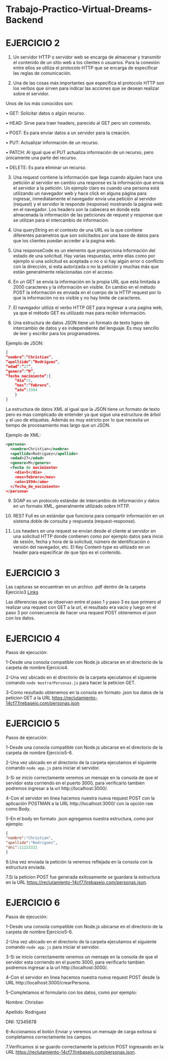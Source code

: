 # Trabajo-Practico-Virtual-Dreams-Backend

# EJERCICIO 2

1. Un servidor HTTP o servidor web se encarga de almacenar y transmitir el contenido de un sitio web a los clientes o usuarios. Para la conexión entre ellos se utiliza el protocolo HTTP que se encarga de especificar las reglas de comunicación.

2. Una de las cosas más importantes que especifica el protocolo HTTP son los verbos que sirven para indicar las acciones que se desean realizar sobre el servidor.

Unos de los más conocidos son:

•	GET: Solicitar datos o algún recurso.

•   HEAD: Sirve para traer headers, parecido al GET pero sin contenido.

•	POST: Es para enviar datos a un servidor para la creación.

•	PUT: Actualizar información de un recurso.

•	PATCH: Al igual que el PUT actualiza información de un recurso, pero únicamente una parte del recurso.

•	DELETE: Es para eliminar un recurso.

3. Una request contiene la información que llega cuando alguien hace una petición al servidor en cambio una response es la información que envía el servidor a la petición. Un ejemplo claro es cuando una persona está utilizando un navegador web y hace click en alguna página para ingresar, inmediatamente el navegador envía una petición al servidor (request) y el servidor le responde (response) mostrando la página web en el navegador.
Los headers son la cabecera en donde esta almacenada la información de las peticiones de request y response que se utilizan para el intercambio de información.

4. Una queryString en el contexto de una URL es la que contiene diferentes parametros que son solicitados por una base de datos para que los clientes puedan acceder a la pagina web.

5. Una responseCode es un elemento que proporciona información del estado de una solicitud. Hay varias respuestas, entre ellas como por ejemplo si una solicitud es aceptada o no o si hay algún error o conflicto con la dirección, si esta autorizada o no la petición y muchas más que están generalmente relacionadas con el acceso.

6. En un GET se envía la información en la propia URL que esta limitada a 2000 caracteres y la información en visible. En cambio en el método POST la información es enviada en el cuerpo de la HTTP request por lo que la información no es visible y no hay limite de caracteres.

7. El navegador utiliza el verbo HTTP GET para ingresar a una pagina web, ya que el método GET es utilizado mas para recibir información.
 
8. Una estructura de datos JSON tiene un formato de texto ligero de intercambio de datos y es independiente del lenguaje. Es muy sencillo de leer y escribir para los programadores. 

Ejemplo de JSON:

```json
{
“nombre”:”Christian”,
“apelliido”:”Rodriguez”,
“edad”:”27”,
“genero”:”M”,
“fecha nacimiento”:{
    “dia”:5,
    ”mes”:”febrero”,
    ”año”:1994
    }
}
```
La estructura de datos XML al igual que la JSON tiene un formato de texto pero es mas complicado de entender ya que sigue una estructura de árbol y el uso de etiquetas. Además es muy estricto por lo que necesita un tiempo de procesamiento mas largo que un JSON.

Ejemplo de XML:

```xml
<persona>
  <nombre>Christian</nombre>
  <apellido>Rodriguez</apellido>
  <edad>27</edad>
  <genero>M</genero>
  <fecha de nacimiento>
	<dia>5</dia>
	<mes>febrero</mes>
	<año>1994</año>
  </fecha_de_nacimiento>
</persona>
```

9. SOAP es un protocolo estándar de intercambio de información y datos en un formato XML, generalmente utilizado sobre HTTP.

10. REST Full es un estándar que funciona para compartir información en un sistema doble de consulta y respuesta (request-response).

11. Los headers en una request se envían desde el cliente al servidor en una solicitud HTTP donde contienen como por ejemplo datos para inicio de sesión, fecha y hora de la solicitud, número de identificación o versión del navegador, etc.
El Key Content-type es utilizado en un header para especificar de que tipo es el contenido.

# EJERCICIO 3

Las capturas se encuentran en un archivo .pdf dentro de la carpeta Ejercicio3 [Links](https://github.com/ChristianRodriguez94/Trabajo-Practico-Virtual-Dreams-Backend/tree/main/Ejercicio3)

Las diferencias que se observan entre el paso 1 y paso 3 es que primero al realizar una request con GET a la url, el resultado era vacio y luego en el paso 3 por consecuencia de hacer una request POST obtenemos el json con los datos.

# EJERCICIO 4

Pasos de ejecución:

1-Desde una consola compatible con Node.js ubicarse en el directorio de la carpeta de nombre Ejercicio4. 

2-Una vez ubicado en el directorio de la carpeta ejecutamos el siguiente comando `node mostrarPersonas.js` para hacer la peticion GET.

3-Como resultado obtenemos en la consola en formato .json los datos de la peticion GET a la URL https://reclutamiento-14cf7.firebaseio.com/personas.json

# EJERCICIO 5

Pasos de ejecución:

1-Desde una consola compatible con Node.js ubicarse en el directorio de la carpeta de nombre Ejercicio5-6. 

2-Una vez ubicado en el directorio de la carpeta ejecutamos el siguiente comando `node app.js` para iniciar el servidor.

3-Si se inicio correctamente veremos un mensaje en la consola de que el servidor esta corriendo en el puerto 3000, para verificarlo tambien podremos ingresar a la url http://localhost:3000/.

4-Con el servidor en linea hacemos nuestra nueva request POST con la aplicación POSTMAN a la URL http://localhost:3000/ con la opción raw como Body.

5-En el body en formato .json agregamos nuestra estructura, como por ejemplo: 
```json
{
"nombre":"Christian",
"apellido":"Rodriguez",
"dni":11223322
}
```
6.Una vez enviada la petición la veremos reflejada en la consola con la estructura enviada.

7.Si la peticion POST fue generada exitosamente se guardara la estructura en la URL https://reclutamiento-14cf7.firebaseio.com/personas.json.

# EJERCICIO 6

Pasos de ejecución:

1-Desde una consola compatible con Node.js ubicarse en el directorio de la carpeta de nombre Ejercicio5-6. 

2-Una vez ubicado en el directorio de la carpeta ejecutamos el siguiente comando `node app.js` para iniciar el servidor.

3-Si se inicio correctamente veremos un mensaje en la consola de que el servidor esta corriendo en el puerto 3000, para verificarlo tambien podremos ingresar a la url http://localhost:3000/.

4-Con el servidor en linea hacemos nuestra nueva request POST desde la URL http://localhost:3000/crearPersona.

5-Completamos el formulario con los datos, como por ejemplo:

Nombre: Christian

Apellido: Rodriguez

DNI: 12345678

6-Accionamos el botón Enviar y veremos un mensaje de carga exitosa si completamos correctamente los campos.

7.Verificamos si se guardo correctamente la peticion POST ingresando en la URL https://reclutamiento-14cf7.firebaseio.com/personas.json.


